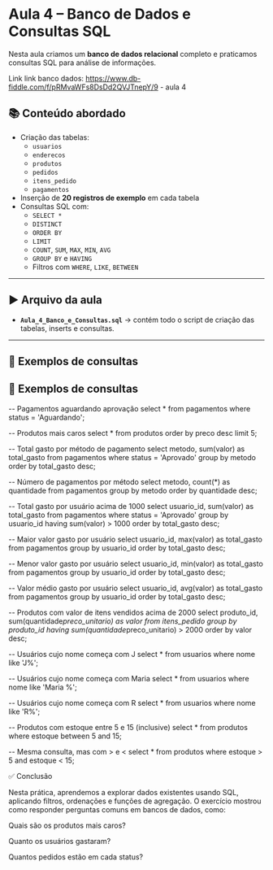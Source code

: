 # Aula 4 – Banco de Dados e Consultas SQL

Nesta aula criamos um **banco de dados relacional** completo e praticamos consultas SQL para análise de informações.

Link link banco dados:
https://www.db-fiddle.com/f/pRMvaWFs8DsDd2QVJTnepY/9 - aula 4

## 📚 Conteúdo abordado

- Criação das tabelas:
  - `usuarios`
  - `enderecos`
  - `produtos`
  - `pedidos`
  - `itens_pedido`
  - `pagamentos`
- Inserção de **20 registros de exemplo** em cada tabela
- Consultas SQL com:
  - `SELECT *`
  - `DISTINCT`
  - `ORDER BY`
  - `LIMIT`
  - `COUNT`, `SUM`, `MAX`, `MIN`, `AVG`
  - `GROUP BY` e `HAVING`
  - Filtros com `WHERE`, `LIKE`, `BETWEEN`

---

## ▶️ Arquivo da aula

- **`Aula_4_Banco_e_Consultas.sql`** → contém todo o script de criação das tabelas, inserts e consultas.

---

## 🔎 Exemplos de consultas

## 🔎 Exemplos de consultas

-- Pagamentos aguardando aprovação
select * from pagamentos
where status = 'Aguardando';

-- Produtos mais caros
select * from produtos
order by preco desc
limit 5;

-- Total gasto por método de pagamento
select metodo, sum(valor) as total_gasto
from pagamentos
where status = 'Aprovado'
group by metodo
order by total_gasto desc;

-- Número de pagamentos por método
select metodo, count(*) as quantidade
from pagamentos
group by metodo
order by quantidade desc;

-- Total gasto por usuário acima de 1000
select usuario_id, sum(valor) as total_gasto
from pagamentos
where status = 'Aprovado'
group by usuario_id
having sum(valor) > 1000
order by total_gasto desc;

-- Maior valor gasto por usuário
select usuario_id, max(valor) as total_gasto
from pagamentos
group by usuario_id
order by total_gasto desc;

-- Menor valor gasto por usuário
select usuario_id, min(valor) as total_gasto
from pagamentos
group by usuario_id
order by total_gasto desc;

-- Valor médio gasto por usuário
select usuario_id, avg(valor) as total_gasto
from pagamentos
group by usuario_id
order by total_gasto desc;

-- Produtos com valor de itens vendidos acima de 2000
select produto_id, sum(quantidade*preco_unitario) as valor
from itens_pedido
group by produto_id
having sum(quantidade*preco_unitario) > 2000
order by valor desc;

-- Usuários cujo nome começa com J
select * from usuarios where nome like 'J%';

-- Usuários cujo nome começa com Maria
select * from usuarios where nome like 'Maria %';

-- Usuários cujo nome começa com R
select * from usuarios where nome like 'R%';

-- Produtos com estoque entre 5 e 15 (inclusive)
select * from produtos
where estoque between 5 and 15;

-- Mesma consulta, mas com > e <
select * from produtos
where estoque > 5 and estoque < 15;

✅ Conclusão

Nesta prática, aprendemos a explorar dados existentes usando SQL, aplicando filtros, ordenações e funções de agregação.
O exercício mostrou como responder perguntas comuns em bancos de dados, como:

Quais são os produtos mais caros?

Quanto os usuários gastaram?

Quantos pedidos estão em cada status?